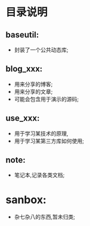 # 目录说明

## baseutil:
* 封装了一个公共动态库;

## blog_xxx:
* 用来分享的博客;
* 用来分享的文章;
* 可能会包含用于演示的源码;

## use_xxx:
* 用于学习某技术的原理,
* 用于学习某第三方库如何使用;

## note:
* 笔记本,记录各类文档;

# sanbox:
* 杂七杂八的东西,暂未归类;
